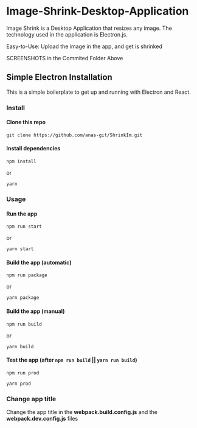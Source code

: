 # Image-Shrink-Desktop-Application
Image Shrink is a Desktop Application that resizes any image. The technology used in the application is Electron.js.

Easy-to-Use: Upload the image in the app, and get is shrinked

SCREENSHOTS in the Commited Folder Above

## Simple Electron Installation

This is a simple boilerplate to get up and running with Electron and React.
### Install

#### Clone this repo

```
git clone https://github.com/anas-git/ShrinkIm.git
```

#### Install dependencies

```
npm install
```

or

```
yarn
```

### Usage

#### Run the app

```
npm run start
```

or

```
yarn start
```

#### Build the app (automatic)

```
npm run package
```

or

```
yarn package
```

#### Build the app (manual)

```
npm run build
```

or

```
yarn build
```

#### Test the app (after `npm run build` || `yarn run build`)

```
npm run prod
```

```
yarn prod
```

### Change app title

Change the app title in the **webpack.build.config.js** and the **webpack.dev.config.js** files
